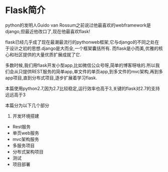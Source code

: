 # Flask简介

python的发明人Guido van Rossum之前说过他最喜欢的webframework是django,但最近他改口了,现在他最喜欢flask!

flask已经几乎成了现在最潮最流行的pythonweb框架,它与django的不同之处在于设计之初的思想.django是大而全,一个框架囊括所有.
而flask是小而美,优雅的核心和社区提供的大量优质扩展成就了它.

多数时候,我们用flask开发小型app,比如微信公众号呀,简单的博客呀啥的.所以我们会从只提供REST服务的简单app,单文件的单页app,到多文件的mvc架构,再到多app项目,直到分布式项目,逐步扩展着学习flask.

本篇使用python2.7,因为2.7比较稳定,运行效率也高于3,关键的flask对2.7的支持远远高于3

本篇分为以下几个部分

1. 开发环境搭建
+ Rest服务
+ 单页web服务
+ mvc架构服务
+ 多服务项目
+ 分布式架构项目
+ 测试
+ 项目部署
